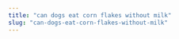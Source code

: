 ```yaml
---
title: "can dogs eat corn flakes without milk"
slug: "can-dogs-eat-corn-flakes-without-milk"
---
```


